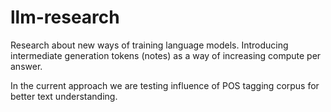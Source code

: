 # llm-research

Research about new ways of training language models. Introducing intermediate generation tokens (notes) as a way of increasing compute per answer.


In the current approach we are testing influence of POS tagging corpus for better text understanding.
